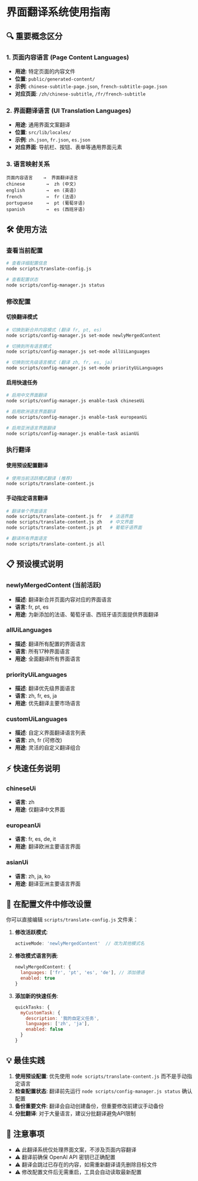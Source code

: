 # 界面翻译系统使用指南

## 🔍 重要概念区分

### 1. 页面内容语言 (Page Content Languages)
- **用途**: 特定页面的内容文件
- **位置**: `public/generated-content/`
- **示例**: `chinese-subtitle-page.json`, `french-subtitle-page.json`
- **对应页面**: `/zh/chinese-subtitle`, `/fr/french-subtitle`

### 2. 界面翻译语言 (UI Translation Languages)  
- **用途**: 通用界面文案翻译
- **位置**: `src/lib/locales/`
- **示例**: `zh.json`, `fr.json`, `es.json`
- **对应界面**: 导航栏、按钮、表单等通用界面元素

### 3. 语言映射关系
```
页面内容语言    →  界面翻译语言
chinese        →  zh (中文)
english        →  en (英语)  
french         →  fr (法语)
portuguese     →  pt (葡萄牙语)
spanish        →  es (西班牙语)
```

## 🛠️ 使用方法

### 查看当前配置
```bash
# 查看详细配置信息
node scripts/translate-config.js

# 查看配置状态
node scripts/config-manager.js status
```

### 修改配置

#### 切换翻译模式
```bash
# 切换到新合并内容模式 (翻译 fr, pt, es)
node scripts/config-manager.js set-mode newlyMergedContent

# 切换到所有语言模式  
node scripts/config-manager.js set-mode allUiLanguages

# 切换到优先级语言模式 (翻译 zh, fr, es, ja)
node scripts/config-manager.js set-mode priorityUiLanguages
```

#### 启用快速任务
```bash
# 启用中文界面翻译
node scripts/config-manager.js enable-task chineseUi

# 启用欧洲语言界面翻译
node scripts/config-manager.js enable-task europeanUi

# 启用亚洲语言界面翻译  
node scripts/config-manager.js enable-task asianUi
```

### 执行翻译

#### 使用预设配置翻译
```bash
# 使用当前活跃模式翻译 (推荐)
node scripts/translate-content.js
```

#### 手动指定语言翻译
```bash
# 翻译单个界面语言
node scripts/translate-content.js fr   # 法语界面
node scripts/translate-content.js zh   # 中文界面
node scripts/translate-content.js pt   # 葡萄牙语界面

# 翻译所有界面语言
node scripts/translate-content.js all
```

## 📋 预设模式说明

### newlyMergedContent (当前活跃)
- **描述**: 翻译新合并页面内容对应的界面语言
- **语言**: fr, pt, es
- **用途**: 为新添加的法语、葡萄牙语、西班牙语页面提供界面翻译

### allUiLanguages  
- **描述**: 翻译所有配置的界面语言
- **语言**: 所有17种界面语言
- **用途**: 全面翻译所有界面语言

### priorityUiLanguages
- **描述**: 翻译优先级界面语言  
- **语言**: zh, fr, es, ja
- **用途**: 优先翻译主要市场语言

### customUiLanguages
- **描述**: 自定义界面翻译语言列表
- **语言**: zh, fr (可修改)
- **用途**: 灵活的自定义翻译组合

## ⚡ 快速任务说明

### chineseUi
- **语言**: zh
- **用途**: 仅翻译中文界面

### europeanUi  
- **语言**: fr, es, de, it
- **用途**: 翻译欧洲主要语言界面

### asianUi
- **语言**: zh, ja, ko  
- **用途**: 翻译亚洲主要语言界面

## 🔧 在配置文件中修改设置

你可以直接编辑 `scripts/translate-config.js` 文件来：

1. **修改活跃模式**:
   ```javascript
   activeMode: 'newlyMergedContent'  // 改为其他模式名
   ```

2. **修改模式语言列表**:
   ```javascript
   newlyMergedContent: {
     languages: ['fr', 'pt', 'es', 'de'], // 添加德语
     enabled: true
   }
   ```

3. **添加新的快速任务**:
   ```javascript
   quickTasks: {
     myCustomTask: {
       description: '我的自定义任务',
       languages: ['zh', 'ja'],
       enabled: false
     }
   }
   ```

## 💡 最佳实践

1. **使用预设配置**: 优先使用 `node scripts/translate-content.js` 而不是手动指定语言
2. **检查配置状态**: 翻译前先运行 `node scripts/config-manager.js status` 确认配置
3. **备份重要文件**: 翻译会自动创建备份，但重要修改前建议手动备份
4. **分批翻译**: 对于大量语言，建议分批翻译避免API限制

## 🚨 注意事项

- ⚠️ 此翻译系统仅处理界面文案，不涉及页面内容翻译
- ⚠️ 翻译前确保 OpenAI API 密钥已正确配置
- ⚠️ 翻译会跳过已存在的内容，如需重新翻译请先删除目标文件
- ⚠️ 修改配置文件后无需重启，工具会自动读取最新配置 